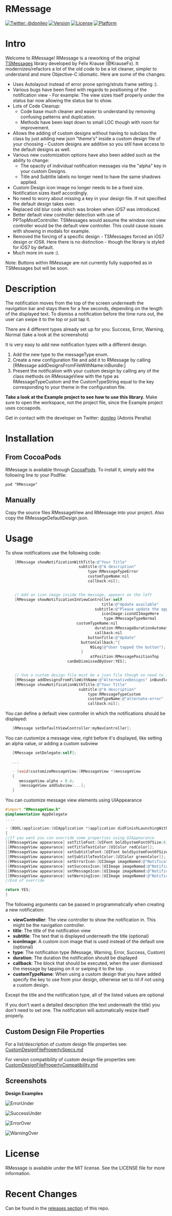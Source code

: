 RMessage
==========

[![Twitter: @donileo](https://img.shields.io/badge/contact-@donileo-blue.svg?style=flat)](https://twitter.com/donileo)
[![Version](https://img.shields.io/cocoapods/v/RMessage.svg?style=flat)](http://cocoadocs.org/docsets/RMessage)
[![License](https://img.shields.io/cocoapods/l/RMessage.svg?style=flat)](http://cocoadocs.org/docsets/RMessage)
[![Platform](https://img.shields.io/cocoapods/p/RMessage.svg?style=flat)](http://cocoadocs.org/docsets/RMessage)

# Intro

Welcome to RMessage! RMessage is a reworking of the original [TSMessages](https://github.com/KrauseFx/TSMessages) library  developed by Felix Krause (@KrauseFx). It modernizes/refactors a lot of the old code to be a lot cleaner, simpler to understand and more Objective-C idiomatic. Here are some of the changes:

* Uses Autolayout instead of error prone spring/struts frame setting :).
* Various bugs have been fixed with regards to positioning of the notification view - For example: The view sizes itself properly under the status bar now allowing the status bar to show.
* Lots of Code Cleanup:
  * Code base much cleaner and easier to understand by removing confusing patterns and duplication.
  * Methods have been kept down to small LOC though with room for improvement.
* Allows the adding of custom designs without having to subclass the class by just adding new json "theme's" inside a custom design file of your choosing - Custom designs are additive so you still have access to the default designs as well.
* Various new customization options have also been added such as the ability to change:
  * The opacity of individual notification messages via the "alpha" key in your custom Designs.
  * Title and Subtitle labels no longer need to have the same shadows applied.
* Custom Design icon image no longer needs to be a fixed size. Notification sizes itself accordingly.
* No need to worry about missing a key in your design file. If not specified the default design takes over.
* Replaced old blur code which was broken when iOS7 was introduced.
* Better default view controller detection with use of PPTopMostController. TSMessages would assume the window root view controller would be the default view controller. This could cause issues with showing in modals for example.
* Removed the forcing of a specific design - TSMessages forced an iOS7 design or iOS6. Here there is no distinction - though the library is styled for iOS7 by default.
* Much more im sure :).


Note: Buttons within RMessage are not currently fully supported as in TSMessages but will be soon.

# Description
The notification moves from the top of the screen underneath the navigation bar and stays there for a few seconds, depending on the length of the displayed text. To dismiss a notification before the time runs out, the user can swipe it to the top or just tap it.

There are 4 different types already set up for you: Success, Error, Warning, Normal (take a look at the screenshots)

It is very easy to add new notification types with a different design.

1. Add the new type to the messageType enum.
2. Create a new configuration file and add it to RMessage by calling [RMessage addDesignsFromFileWithName:inBundle:]
3. Present the notification with your custom design by calling any of the class methods on RMessageView with the type as RMessageTypeCustom and the CustomTypeString equal to the key corresponding to your theme in the configuration file.

**Take a look at the Example project to see how to use this library.** Make sure to open the workspace, not the project file, since the Example project uses cocoapods.

Get in contact with the developer on Twitter: [donileo](https://twitter.com/donileo) (Adonis Peralta)

# Installation

## From CocoaPods
RMessage is available through [CocoaPods](https://cocoapods.org/). To install
it, simply add the following line to your Podfile:

    pod "RMessage"

## Manually
Copy the source files RMessageView and RMessage into your project. Also copy the RMessageDefaultDesign.json.

# Usage

To show notifications use the following code:

```objective-c
    [RMessage showNotificationWithTitle:@"Your Title"
                                subtitle:@"A description"
                                    type:RMessageTypeError
                                    customTypeName:nil
                                    callback:nil];


    // Add an icon image inside the message, appears on the left
    [RMessage showNotificationInViewController:self
                                          title:@"Update available"
                                       subtitle:@"Please update the app"
                                          iconImage:iconUIImageHere
                                           type:RMessageTypeNormal
                               customTypeName:nil
                                       duration:RMessageDurationAutomatic
                                       callback:nil
                                    buttonTitle:@"Update"
                                 buttonCallback:^{
                                     NSLog(@"User tapped the button");
                                 }
                                     atPosition:RMessagePositionTop
                           canBeDismissedByUser:YES];


    // Use a custom design file must be a json file though no need to include the json extension in the argument
    [RMessage addDesignsFromFileWithName:@"AlternativeDesigns" inBundle:[NSBundle mainBundle]]; // has an @"alternate-error" key specified with custom design properties
    [RMessage showNotificationWithTitle:@"Your Title"
                                subtitle:@"A description"
                                    type:RMessageTypeCustom
                                    customTypeName:@"alternate-error"
                                    callback:nil];
```

You can define a default view controller in which the notifications should be displayed:
```objective-c
   [RMessage setDefaultViewController:myNavController];
```

You can customize a message view, right before it's displayed, like setting an alpha value, or adding a custom subview
```objective-c
   [RMessage setDelegate:self];

   ...

   - (void)customizeMessageView:(RMessageView *)messageView
   {
      messageView.alpha = 0.4;
      [messageView addSubview:...];
   }
```

You can customize message view elements using UIAppearance
```objective-c
#import "RMessageView.h"
@implementation AppDelegate
....

- (BOOL)application:(UIApplication *)application didFinishLaunchingWithOptions:(NSDictionary *)launchOptions
{
//If you want you can override some properties using UIAppearance
[[RMessageView appearance] setTitleFont:[UIFont boldSystemFontOfSize:6]];
[[RMessageView appearance] setTitleTextColor:[UIColor redColor]];
[[RMessageView appearance] setSubtitleFont:[UIFont boldSystemFontOfSize:10]];
[[RMessageView appearance] setSubtitleTextColor:[UIColor greenColor]];
[[RMessageView appearance] setErrorIcon:[UIImage imageNamed:@"NotificationButtonBackground"]];
[[RMessageView appearance] setSuccessIcon:[UIImage imageNamed:@"NotificationButtonBackground"]];
[[RMessageView appearance] setMessageIcon:[UIImage imageNamed:@"NotificationButtonBackground"]];
[[RMessageView appearance] setWarningIcon:[UIImage imageNamed:@"NotificationButtonBackground"]];
//End of override

return YES;
}
```

The following arguments can be passed in programmatically when creating a new notification:

* **viewController**: The view controller to show the notification in. This might be the navigation controller.
* **title**: The title of the notification view
* **subtitle**: The text that is displayed underneath the title (optional)
* **iconImage**: A custom icon image that is used instead of the default one (optional)
* **type**: The notification type (Message, Warning, Error, Success, Custom)
* **duration**: The duration the notification should be displayed
* **callback**: The block that should be executed, when the user dismissed the message by tapping on it or swiping it to the top.
* **customTypeName**: When using a custom design that you have added specify the key to use from your design, otherwise set to nil if not using a custom design.

Except the title and the notification type, all of the listed values are optional

If you don't want a detailed description (the text underneath the title) you don't need to set one. The notification will automatically resize itself properly.

## Custom Design File Properties

For a list/description of custom design file properties see: [CustomDesignFilePropertySpecs.md](https://github.com/donileo/RMessage/blob/3.0.0/CustomDesignFilePropertySpecs.md)

For version compatibility of custom design file properties see: [CustomDesignFilePropertyCompatibility.md](https://github.com/donileo/RMessage/blob/3.0.0/CustomDesignFilePropertyCompatibility.md)

## Screenshots

**Design Examples**

![ErrorUnder](Screenshots/ErrorUnder.png)

![SuccessUnder](Screenshots/SuccessUnder.png)

![ErrorOver](Screenshots/ErrorOver.png)

![WarningOver](Screenshots/WarningOver.png)

# License
RMessage is available under the MIT license. See the LICENSE file for more information.

# Recent Changes
Can be found in the [releases section](https://github.com/donileo/RMessage/releases) of this repo.
